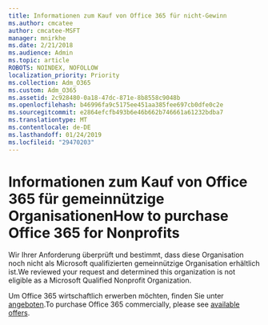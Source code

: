 ```yaml
---
title: Informationen zum Kauf von Office 365 für nicht-Gewinn
ms.author: cmcatee
author: cmcatee-MSFT
manager: mnirkhe
ms.date: 2/21/2018
ms.audience: Admin
ms.topic: article
ROBOTS: NOINDEX, NOFOLLOW
localization_priority: Priority
ms.collection: Adm_O365
ms.custom: Adm_O365
ms.assetid: 2c928480-0a18-47dc-871e-8b8558c9048b
ms.openlocfilehash: b46996fa9c5175ee451aa385fee697cb0dfe0c2e
ms.sourcegitcommit: e2864efcfb493b6e46b662b746661a61232bdba7
ms.translationtype: MT
ms.contentlocale: de-DE
ms.lasthandoff: 01/24/2019
ms.locfileid: "29470203"
---
```

# <a name="how-to-purchase-office-365-for-nonprofits"></a><span data-ttu-id="c13e3-102">Informationen zum Kauf von Office 365 für gemeinnützige Organisationen</span><span class="sxs-lookup"><span data-stu-id="c13e3-102">How to purchase Office 365 for Nonprofits</span></span>

<span data-ttu-id="c13e3-103">Wir Ihrer Anforderung überprüft und bestimmt, dass diese Organisation noch nicht als Microsoft qualifizierten gemeinnützige Organisation erhältlich ist.</span><span class="sxs-lookup"><span data-stu-id="c13e3-103">We reviewed your request and determined this organization is not eligible as a Microsoft Qualified Nonprofit Organization.</span></span>
  
<span data-ttu-id="c13e3-104">Um Office 365 wirtschaftlich erwerben möchten, finden Sie unter [angeboten](https://portal.office.com/AdminPortal/Home).</span><span class="sxs-lookup"><span data-stu-id="c13e3-104">To purchase Office 365 commercially, please see [available offers](https://portal.office.com/AdminPortal/Home).</span></span>
  

